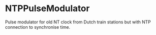 # NTPPulseModulator
Pulse modulator for old NT clock from Dutch train stations but with NTP connection to synchronise time.

